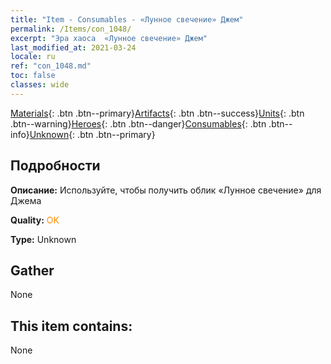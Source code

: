```yaml
---
title: "Item - Consumables - «Лунное свечение» Джем"
permalink: /Items/con_1048/
excerpt: "Эра хаоса  «Лунное свечение» Джем"
last_modified_at: 2021-03-24
locale: ru
ref: "con_1048.md"
toc: false
classes: wide
---
```

 [Materials](/ru/Items/){: .btn .btn--primary}[Artifacts](/ru/Items/Artifacts/){: .btn .btn--success}[Units](/ru/Items/Units/){: .btn .btn--warning}[Heroes](/ru/Items/Heroes/){: .btn .btn--danger}[Consumables](/ru/Items/Consumables/){: .btn .btn--info}[Unknown](/ru/Items/Unknown/){: .btn .btn--primary}

## Подробности
 **Описание:** Используйте, чтобы получить облик «Лунное свечение» для Джема

 **Quality:** <span style="color: #FF8C00">OK</span>

 **Type:** Unknown

## Gather

  None

## This item contains:

  None

